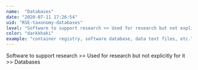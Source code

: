 ```yaml
---
name:  "Databases"
date: "2020-07-11 17:26:54"
uid: "RSE-taxonomy-databases"
level: "Software to support research >> Used for research but not explicitly for it >> Databases"
color: "darkkhaki"
example: "container registry, software database, data text files, etc." 
---
```


Software to support research >> Used for research but not explicitly for it >> Databases